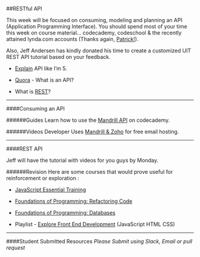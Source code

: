 ##RESTful API

This week will be focused on consuming, modeling and planning an API (Application Programming Interface). You should spend most of your time this week on course material... codecademy, codeschool & the recently attained lynda.com accounts (Thanks again, [Patrick!](https://twitter.com/phankinson)).

Also, Jeff Andersen has kindly donated his time to create a customized UIT REST API tutorial based on your feedback.

- [Explain](https://pragmaticstartup.wordpress.com/2014/01/15/explain-it-like-im-5-what-is-an-application-programming-interface-api/) API like I’m 5.

- [Quora](http://www.quora.com/What-is-an-API?redirected_qid=266088) - What is an API?

- What is [REST](http://rest.elkstein.org/2008/02/what-is-rest.html)?
---
####Consuming an API

######Guides
Learn how to use the [Mandrill API](http://www.codecademy.com/en/tracks/mandrill) on codecademy.

######Videos
Developer Uses [Mandrill & Zoho](https://www.youtube.com/watch?v=ndIflJOGSww) for free email hosting.
___

####REST API

Jeff will have the tutorial with videos for you guys by Monday.


######Revision
Here are some courses that would prove useful for reinforcement or exploration :

- [JavaScript Essential Training](http://www.lynda.com/JavaScript-tutorials/JavaScript-Essential-Training/81266-2.html)

- [Foundations of Programming: Refactoring Code](http://www.lynda.com/Developer-Programming-Foundations-tutorials/Foundations-Programming-Refactoring-Code/122457-2.html)

- [Foundations of Programming: Databases](http://www.lynda.com/Programming-tutorials/Foundations-Programming-Databases/112585-2.html)

- Playlist - [Explore Front End Development](http://www.lynda.com/SharedPlaylist/f7ec4c59709b4a57a39170434f5e7330) (JavaScript HTML CSS)
___

####Student Submitted Resources
*Please Submit using Slack, Email or pull request*
